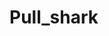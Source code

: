 # Pull_shark
  
        
      
            
        
      
         
       
       
    
     
   
  
